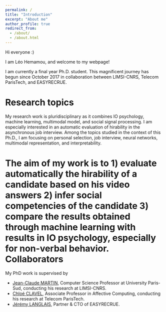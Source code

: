 ```yaml
---
permalink: /
title: "Introduction"
excerpt: "About me"
author_profile: true
redirect_from: 
  - /about/
  - /about.html
---
```



Hi everyone :)


I am Léo Hemamou, and welcome to my webpage!


I am currently a final year Ph.D. student. This magnificent journey has begun since October 2017 in collaboration between LIMSI-CNRS, Telecom ParisTech, and EASYRECRUE.


Research topics
======
My research work is pluridisciplinary as it combines IO psychology, machine learning, multimodal model, and social signal processing. I am especially interested in an automatic evaluation of hirability in the asynchronous job interview. Among the topics studied in the context of this Ph.D., I am focusing on personal selection, job interview, neural networks, multimodal representation, and interpretability.


The aim of my work is to 1) evaluate automatically the hirability of a candidate based on his video answers 2) infer social competencies of the candidate 3) compare the results obtained through machine learning with results in IO psychology, especially for non-verbal behavior.
Collaborators
======
My PhD work is supervised by 
  * [Jean-Claude MARTIN](https://perso.limsi.fr/wiki/doku.php/martin/accueil "Pages Personnelle"), Computer Science Professor at University Paris-Sud, conducting his research at LIMSI-CNRS.
  * [Chloé CLAVEL](https://clavel.wp.imt.fr/ "Pages Personnelle"), Associate Professor in Affective Computing, conducting his research at Telecom ParisTech.
  * [Jérémy LANGLAIS](https://www.easyrecrue.com/en/society/about "Easyrecrue Page"), Partner & CTO of EASYRECRUE.

  
